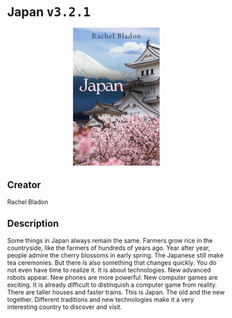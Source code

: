 
# Japan <kbd>v3.2.1</kbd>

<center>
  <img src="./cover-1024.jpg"/>
</center>

## Creator
Rachel Bladon

## Description
Some things in Japan always remain the same. Farmers grow rice in the countryside, like the farmers of hundreds of years ago. Year after year, people admire the cherry blossoms in early spring. The Japanese still make tea ceremonies. But there is also something that changes quickly. You do not even have time to realize it. It is about technologies. New advanced robots appear. New phones are more powerful. New computer games are exciting. It is already difficult to distinquish a computer game from reality. There are taller houses and faster trains. This is Japan. The old and the new together. Different traditions and new technologies make it a very interesting country to discover and visit.  
